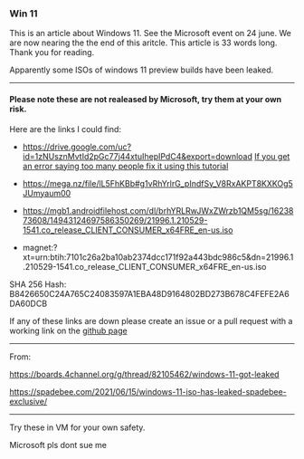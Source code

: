 
### Win 11

This is an article about Windows 11. See the Microsoft event on 24 june. We are now nearing the the end of this aritcle. This article is 33 words long. Thank you for reading.

Apparently some ISOs of windows 11 preview builds have been leaked.

---

#### Please note these are not realeased by Microsoft, try them at your own risk. 

Here are the links I could find:

*  <https://drive.google.com/uc?id=1zNUsznMvtId2pGc77j44xtuIhepIPdC4&export=download> [If you get an error saying too many people fix it using this tutorial](https://www.ghacks.net/2017/04/14/fix-google-drive-sorry-you-cant-view-or-download-this-file-error/)

* <https://mega.nz/file/lL5FhKBb#g1vRhYrlrG_pIndfSy_V8RxAKPT8KXKOg5JUmyaum00>

* <https://mgb1.androidfilehost.com/dl/brhYRLRwJWxZWrzb1QM5sg/1623873608/14943124697586350269/21996.1.210529-1541.co_release_CLIENT_CONSUMER_x64FRE_en-us.iso>

* magnet:?xt=urn:btih:7101c26a2ba10ab2374dcc171f92a443bdc986c5&dn=21996.1.210529-1541.co_release_CLIENT_CONSUMER_x64FRE_en-us.iso

SHA 256 Hash: B8426650C24A765C24083597A1EBA48D9164802BD273B678C4FEFE2A6DA60DCB

If any of these links are down please create an issue or a pull request with a working link on the [github page](https://github.com/Not-Win/Not-win.github.io)

---
From:

https://boards.4channel.org/g/thread/82105462/windows-11-got-leaked

https://spadebee.com/2021/06/15/windows-11-iso-has-leaked-spadebee-exclusive/

---
Try these in VM for your own safety.


Microsoft pls dont sue me


